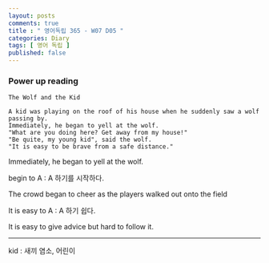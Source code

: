 ```yaml
---
layout: posts
comments: true
title : " 영어독립 365 - W07 D05 "
categories: Diary
tags: [ 영어 독립 ]
published: false
---
```


### Power up reading

```text
The Wolf and the Kid

A kid was playing on the roof of his house when he suddenly saw a wolf passing by.
Immediately, he began to yell at the wolf.
"What are you doing here? Get away from my house!"
"Be quite, my young kid", said the wolf.
"It is easy to be brave from a safe distance."
```

Immediately, he began to yell at the wolf.

begin to A
 : A 하기를 시작하다.

The crowd began to cheer as the players walked out onto the field

It is easy to A
 : A 하기 쉽다.

It is easy to give advice but hard to follow it.

---

kid
 : 새끼 염소, 어린이
